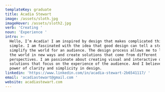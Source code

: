 ```yaml
---
templateKey: graduate
title: Acadia Stewart
image: /assets/sloth.jpg
imageHover: /assets/sloth2.jpg
verb: 'Creating '
noun: 'Experience '
intro: >-
  Hello, I’m Acadia! I am inspired by design that makes complicated things
  simple. I am fascinated with the idea that good design can tell a story and
  simplify the world for an audience. The design process allows me to look at
  the world in new ways and create solutions that come from different
  perspectives. I am passionate about creating visual and interactive design
  solutions that focus on the experience of the audience. And I believe in the
  power of clarity and simplicity in design.
linkedin: 'https://www.linkedin.com/in/acadia-stewart-2b6541117/ '
email: 'acadiastewart@gmail.com '
website: acadiastewart.com
---
```


